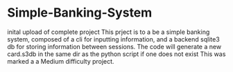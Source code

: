 # Simple-Banking-System
inital upload of complete project
This prject is to a be a simple banking system, composed of a cli for inputting information, and a backend sqlite3 db for storing information between sessions.
The code will generate a new card.s3db in the same dir as the python script if one does not exist
This was marked a a Medium difficulty project.
